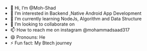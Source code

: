 - 👋 Hi, I’m @Moh-Shad
- 👀 I’m interested in Backend ,Native Android App Development
- 🌱 I’m currently learning NodeJs, Algorithm and Data Structure
- 💞️ I’m looking to collaborate on 
- 📫 How to reach me on instagram @mohammadsaad317
- 😄 Pronouns: He
- ⚡ Fun fact: My Btech journey

